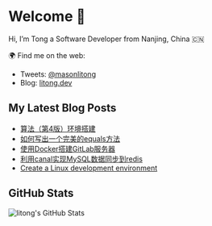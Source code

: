 # Welcome 👋

Hi, I’m Tong a Software Developer from Nanjing, China 🇨🇳

🌍 Find me on the web:

- Tweets: [@masonlitong](https://twitter.com/masonlitong)
- Blog: [litong.dev](https://litong.dev)

## My Latest Blog Posts

<!-- BLOG-POST-LIST:START -->
- [算法（第4版）环境搭建](https://litong.dev/algorithms/%E5%A6%82%E4%BD%95%E9%83%A8%E7%BD%B2%E7%AE%97%E6%B3%95-%E7%AC%AC4%E7%89%88-%E4%BB%A3%E7%A0%81%E7%8E%AF%E5%A2%83/)
- [如何写出一个完美的equals方法](https://litong.dev/java/%E5%A6%82%E4%BD%95%E5%86%99%E5%87%BA%E4%B8%80%E4%B8%AA%E5%AE%8C%E7%BE%8E%E7%9A%84equals%E6%96%B9%E6%B3%95/)
- [使用Docker搭建GitLab服务器](https://litong.dev/server/%E4%BD%BF%E7%94%A8Docker%E6%90%AD%E5%BB%BAGitLab%E6%9C%8D%E5%8A%A1%E5%99%A8/)
- [利用canal实现MySQL数据同步到redis](https://litong.dev/%E6%95%B0%E6%8D%AE%E5%BA%93/%E5%88%A9%E7%94%A8canal%E5%AE%9E%E7%8E%B0MySQL%E6%95%B0%E6%8D%AE%E5%90%8C%E6%AD%A5%E5%88%B0redis/)
- [Create a Linux development environment](https://litong.dev/linux/create-a-linux-development-environment/)
<!-- BLOG-POST-LIST:END -->

## GitHub Stats

 ![litong's GitHub Stats](https://github-readme-stats.vercel.app/api?username=litong&count_private=true&hide_title=true&show_icons=true&show_icons=true&theme=dark)

<!--
**litong/litong** is a ✨ _special_ ✨ repository because its `README.md` (this file) appears on your GitHub profile.

Here are some ideas to get you started:

- 🔭 I’m currently working on ...
- 🌱 I’m currently learning ...
- 👯 I’m looking to collaborate on ...
- 🤔 I’m looking for help with ...
- 💬 Ask me about ...
- 📫 How to reach me: ...
- 😄 Pronouns: ...
- ⚡ Fun fact: ...
-->
